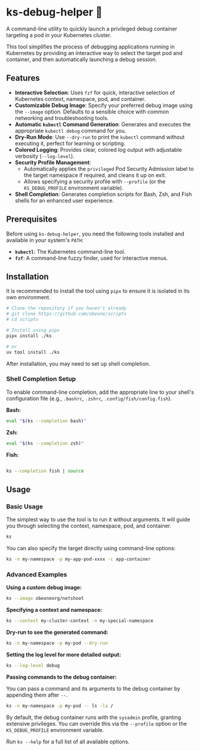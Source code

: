 # ks-debug-helper 🚀

A command-line utility to quickly launch a privileged debug container targeting a pod in your Kubernetes cluster.

This tool simplifies the process of debugging applications running in Kubernetes by providing an interactive way to select the target pod and container, and then automatically launching a debug session.

## Features

- **Interactive Selection**: Uses `fzf` for quick, interactive selection of Kubernetes context, namespace, pod, and container.
- **Customizable Debug Image**: Specify your preferred debug image using the `--image` option. Defaults to a sensible choice with common networking and troubleshooting tools.
- **Automatic `kubectl` Command Generation**: Generates and executes the appropriate `kubectl debug` command for you.
- **Dry-Run Mode**: Use `--dry-run` to print the `kubectl` command without executing it, perfect for learning or scripting.
- **Colored Logging**: Provides clear, colored log output with adjustable verbosity (`--log-level`).
- **Security Profile Management**:
  - Automatically applies the `privileged` Pod Security Admission label to the target namespace if required, and cleans it up on exit.
  - Allows specifying a security profile with `--profile` (or the `KS_DEBUG_PROFILE` environment variable).
- **Shell Completion**: Generates completion scripts for Bash, Zsh, and Fish shells for an enhanced user experience.

## Prerequisites

Before using `ks-debug-helper`, you need the following tools installed and available in your system's `PATH`:

- **`kubectl`**: The Kubernetes command-line tool.
- **`fzf`**: A command-line fuzzy finder, used for interactive menus.

## Installation

It is recommended to install the tool using `pipx` to ensure it is isolated in its own environment.

```bash
# Clone the repository if you haven't already
# git clone https://github.com/obeone/scripts
# cd scripts

# Install using pipx
pipx install ./ks

# or
uv tool install ./ks
```

After installation, you may need to set up shell completion.

### Shell Completion Setup

To enable command-line completion, add the appropriate line to your shell's configuration file (e.g., `.bashrc`, `.zshrc`, `.config/fish/config.fish`).

**Bash:**

```bash
eval "$(ks --completion bash)"
```

**Zsh:**

```bash
eval "$(ks --completion zsh)"
```

**Fish:**

```bash

ks --completion fish | source
```

## Usage

### Basic Usage

The simplest way to use the tool is to run it without arguments. It will guide you through selecting the context, namespace, pod, and container.

```bash
ks
```

You can also specify the target directly using command-line options:

```bash
ks -n my-namespace -p my-app-pod-xxxx -c app-container
```

### Advanced Examples

**Using a custom debug image:**

```bash
ks --image obeoneorg/netshoot
```

**Specifying a context and namespace:**

```bash
ks --context my-cluster-context -n my-special-namespace
```

**Dry-run to see the generated command:**

```bash
ks -n my-namespace -p my-pod --dry-run
```

**Setting the log level for more detailed output:**

```bash
ks --log-level debug
```

**Passing commands to the debug container:**

You can pass a command and its arguments to the debug container by appending them after `--`.

```bash
ks -n my-namespace -p my-pod -- ls -la /
```

By default, the debug container runs with the `sysadmin` profile, granting extensive privileges. You can override this via the `--profile` option or the `KS_DEBUG_PROFILE` environment variable.

Run `ks --help` for a full list of all available options.
